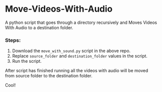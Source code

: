 # Move-Videos-With-Audio
A python script that goes through a directory recursively and Moves Videos With Audio to a destination folder.

### Steps:

1. Download the `move_with_sound.py` script in the above repo.
2. Replace `source_folder` and `destination_folder` values in the script.
3. Run the script.

After script has finished running all the videos with audio will be moved from source folder to the destination folder.

Cool!
